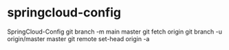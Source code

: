 # springcloud-config
SpringCloud-Config
git branch -m main master
git fetch origin
git branch -u origin/master master
git remote set-head origin -a
